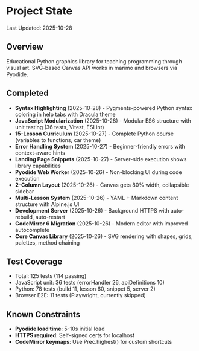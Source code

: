 # Project State

Last Updated: 2025-10-28

## Overview

Educational Python graphics library for teaching programming through visual art. SVG-based Canvas API works in marimo and browsers via Pyodide.

## Completed

- **Syntax Highlighting** (2025-10-28) - Pygments-powered Python syntax coloring in help tabs with Dracula theme
- **JavaScript Modularization** (2025-10-28) - Modular ES6 structure with unit testing (36 tests, Vitest, ESLint)
- **15-Lesson Curriculum** (2025-10-27) - Complete Python course (variables to functions, car theme)
- **Error Handling System** (2025-10-27) - Beginner-friendly errors with context-aware hints
- **Landing Page Snippets** (2025-10-27) - Server-side execution shows library capabilities
- **Pyodide Web Worker** (2025-10-26) - Non-blocking UI during code execution
- **2-Column Layout** (2025-10-26) - Canvas gets 80% width, collapsible sidebar
- **Multi-Lesson System** (2025-10-26) - YAML + Markdown content structure with Alpine.js UI
- **Development Server** (2025-10-26) - Background HTTPS with auto-rebuild, auto-restart
- **CodeMirror 6 Migration** (2025-10-26) - Modern editor with improved autocomplete
- **Core Canvas Library** (2025-10-26) - SVG rendering with shapes, grids, palettes, method chaining

## Test Coverage

- Total: 125 tests (114 passing)
- JavaScript unit: 36 tests (errorHandler 26, apiDefinitions 10)
- Python: 78 tests (build 11, lesson 60, snippet 5, server 2)
- Browser E2E: 11 tests (Playwright, currently skipped)

## Known Constraints

- **Pyodide load time**: 5-10s initial load
- **HTTPS required**: Self-signed certs for localhost
- **CodeMirror keymaps**: Use Prec.highest() for custom shortcuts
